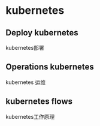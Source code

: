 # kubernetes

## Deploy kubernetes
kubernetes部署

## Operations kubernetes
kubernetes 运维

## kubernetes flows
kubernetes工作原理
